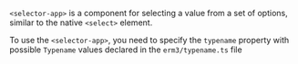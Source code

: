 `<selector-app>` is a component for selecting a value from a set of options, similar to the native
`<select>` element.

To use the `<selector-app>`, you need to specify the `typename` property with possible `Typename` values declared in the `erm3/typename.ts` file